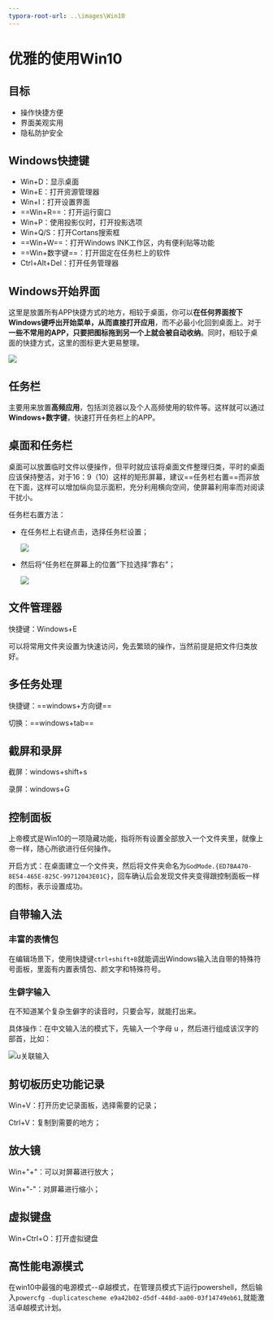 ```yaml
---
typora-root-url: ..\images\Win10
---
```


# 优雅的使用Win10

## 目标

- 操作快捷方便
- 界面美观实用
- 隐私防护安全

## Windows快捷键

- Win+D：显示桌面
- Win+E：打开资源管理器
- Win+I：打开设置界面
- ==Win+R==：打开运行窗口
- Win+P：使用投影仪时，打开投影选项
- Win+Q/S：打开Cortans搜索框
- ==Win+W==：打开Windows INK工作区，内有便利贴等功能
- ==Win+数字键==：打开固定在任务栏上的软件
- Ctrl+Alt+Del：打开任务管理器

## Windows开始界面

这里是放置所有APP快捷方式的地方，相较于桌面，你可以**在任何界面按下Windows键呼出开始菜单，从而直接打开应用**，而不必最小化回到桌面上。对于**一些不常用的APP，只要把图标拖到另一个上就会被自动收纳**。同时，相较于桌面的快捷方式，这里的图标更大更易整理。

![](/win10开始界面.png)

## 任务栏

主要用来放置**高频应用**，包括浏览器以及个人高频使用的软件等。这样就可以通过**Windows+数字键**，快速打开任务栏上的APP。

## 桌面和任务栏

桌面可以放置临时文件以便操作，但平时就应该将桌面文件整理归类，平时的桌面应该保持整洁，对于16：9（10）这样的矩形屏幕，建议==任务栏右置==而非放在下面，这样可以增加纵向显示面积，充分利用横向空间，使屏幕利用率而对阅读干扰小。

任务栏右置方法：

- 在任务栏上右键点击，选择任务栏设置；

  ![](/任务栏设置1.png)

- 然后将“任务栏在屏幕上的位置”下拉选择“靠右”；

  ![](/任务栏设置2.png)

## 文件管理器

快捷键：Windows+E 

可以将常用文件夹设置为快速访问，免去繁琐的操作，当然前提是把文件归类放好。

## 多任务处理

快捷键：==windows+方向键==

切换：==windows+tab==

## 截屏和录屏

截屏：windows+shift+s

录屏：windows+G

## 控制面板

上帝模式是Win10的一项隐藏功能，指将所有设置全部放入一个文件夹里，就像上帝一样，随心所欲进行任何操作。

开启方式：在桌面建立一个文件夹，然后将文件夹命名为`GodMode.{ED7BA470-8E54-465E-825C-99712043E01C}`，回车确认后会发现文件夹变得跟控制面板一样的图标，表示设置成功。

## 自带输入法

### 丰富的表情包

在编辑场景下，使用快捷键`ctrl+shift+B`就能调出Windows输入法自带的特殊符号面板，里面有内置表情包、颜文字和特殊符号。

### 生僻字输入

在不知道某个复杂生僻字的读音时，只要会写，就能打出来。

具体操作：在中文输入法的模式下，先输入一个字母 u ，然后进行组成该汉字的部首，比如：

![u关联输入](/u关联输入.png)

## 剪切板历史功能记录

Win+V：打开历史记录面板，选择需要的记录；

Ctrl+V：复制到需要的地方；

## 放大镜

Win+"+"：可以对屏幕进行放大；

Win+"-"：对屏幕进行缩小；

## 虚拟键盘

Win+Ctrl+O：打开虚拟键盘

## 高性能电源模式

在win10中最强的电源模式--卓越模式，在管理员模式下运行powershell，然后输入`powercfg -duplicatescheme e9a42b02-d5df-448d-aa00-03f14749eb61`,就能激活卓越模式计划。